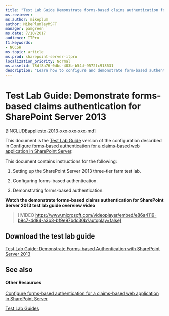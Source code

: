 ```yaml
---
title: "Test Lab Guide Demonstrate forms-based claims authentication for SharePoint Server 2013"
ms.reviewer: 
ms.author: mikeplum
author: MikePlumleyMSFT
manager: pamgreen
ms.date: 7/10/2017
audience: ITPro
f1.keywords:
- NOCSH
ms.topic: article
ms.prod: sharepoint-server-itpro
localization_priority: Normal
ms.assetid: 78df8a76-0dbc-403b-b54d-9572fc918531
description: "Learn how to configure and demonstrate form-based authentication for SharePoint Server 2013 based on the Test Lab Guide: Configure SharePoint Server in a three-tier farm."
---
```


# Test Lab Guide: Demonstrate forms-based claims authentication for SharePoint Server 2013

[!INCLUDE[appliesto-2013-xxx-xxx-xxx-md](../includes/appliesto-2013-xxx-xxx-xxx-md.md)] 
  
This document is the [Test Lab Guide](https://go.microsoft.com/fwlink/p/?LinkId=202817) version of the configuration described in [Configure forms-based authentication for a claims-based web application in SharePoint Server](/previous-versions/office/sharepoint-server-2010/ee806890(v=office.14)). 
  
This document contains instructions for the following: 
  
1. Setting up the SharePoint Server 2013 three-tier farm test lab.
    
2. Configuring forms-based authentication.
    
3. Demonstrating forms-based authentication.
    
**Watch the demonstrate forms-based claims authentication for SharePoint Server 2013 test lab guide overview video**

> [!VIDEO https://www.microsoft.com/videoplayer/embed/e86a4119-b9c7-4d84-a3b3-bf9e97bdc30b?autoplay=false]
## Download the test lab guide

[Test Lab Guide: Demonstrate Forms-based Authentication with SharePoint Server 2013](https://go.microsoft.com/fwlink/p/?LinkId=265275)
  
## See also

#### Other Resources

[Configure forms-based authentication for a claims-based web application in SharePoint Server](/previous-versions/office/sharepoint-server-2010/ee806890(v=office.14))
  
[Test Lab Guides](https://go.microsoft.com/fwlink/p/?LinkId=202817)

